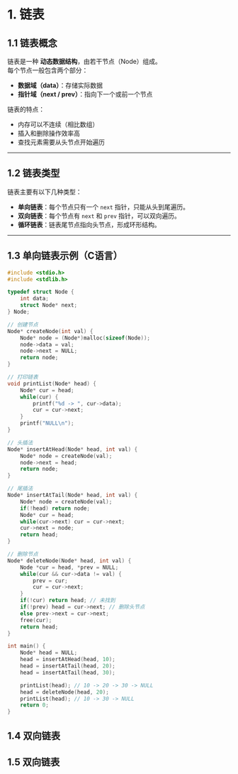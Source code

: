 # 1. 链表

## 1.1 链表概念

链表是一种 **动态数据结构**，由若干节点（Node）组成。  
每个节点一般包含两个部分：

- **数据域（data）**：存储实际数据  
- **指针域（next / prev）**：指向下一个或前一个节点  

链表的特点：

- 内存可以不连续（相比数组）  
- 插入和删除操作效率高  
- 查找元素需要从头节点开始遍历  

---

## 1.2 链表类型

链表主要有以下几种类型：

- **单向链表**：每个节点只有一个 `next` 指针，只能从头到尾遍历。  
- **双向链表**：每个节点有 `next` 和 `prev` 指针，可以双向遍历。  
- **循环链表**：链表尾节点指向头节点，形成环形结构。  

---

## 1.3 单向链表示例（C语言）

```c
#include <stdio.h>
#include <stdlib.h>

typedef struct Node {
    int data;
    struct Node* next;
} Node;

// 创建节点
Node* createNode(int val) {
    Node* node = (Node*)malloc(sizeof(Node));
    node->data = val;
    node->next = NULL;
    return node;
}

// 打印链表
void printList(Node* head) {
    Node* cur = head;
    while(cur) {
        printf("%d -> ", cur->data);
        cur = cur->next;
    }
    printf("NULL\n");
}

// 头插法
Node* insertAtHead(Node* head, int val) {
    Node* node = createNode(val);
    node->next = head;
    return node;
}

// 尾插法
Node* insertAtTail(Node* head, int val) {
    Node* node = createNode(val);
    if(!head) return node;
    Node* cur = head;
    while(cur->next) cur = cur->next;
    cur->next = node;
    return head;
}

// 删除节点
Node* deleteNode(Node* head, int val) {
    Node *cur = head, *prev = NULL;
    while(cur && cur->data != val) {
        prev = cur;
        cur = cur->next;
    }
    if(!cur) return head; // 未找到
    if(!prev) head = cur->next; // 删除头节点
    else prev->next = cur->next;
    free(cur);
    return head;
}

int main() {
    Node* head = NULL;
    head = insertAtHead(head, 10);
    head = insertAtTail(head, 20);
    head = insertAtTail(head, 30);

    printList(head); // 10 -> 20 -> 30 -> NULL
    head = deleteNode(head, 20);
    printList(head); // 10 -> 30 -> NULL
    return 0;
}
```

## 1.4 双向链表

## 1.5 双向链表
